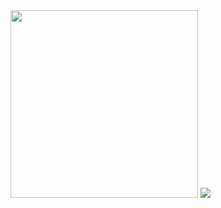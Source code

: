 <!-- ![fa17e359fa32b40b706a26746e1e5633](https://user-images.githubusercontent.com/62425964/204255681-8ef704cb-b02f-4456-b5a8-a1b5819969f0.gif) -->

<img src = "https://user-images.githubusercontent.com/62425964/227483906-0b54018e-0f93-4691-b8d5-17df1169edc2.gif" width = "300" height = "auto"/>


<!-- <div align="center"> -->
<img src="http://mazassumnida.wtf/api/mini/generate_badge?boj=xb205">

<!-- <a href = "https://api.gitofolio.com/portfolio/1/4"><img src = "https://api.gitofolio.com/portfoliocard/svg/4?color=black" style="width:353px; height:auto; "/></a> -->

<!-- </div> -->
